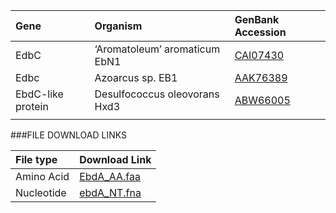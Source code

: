  Gene | Organism | GenBank Accession |
 :--- | :--- | :--- |
| EdbC | ‘Aromatoleum’ aromaticum EbN1 | [CAI07430](http://www.ncbi.nlm.nih.gov/protein/CAI07430)|
| Edbc | Azoarcus sp. EB1 | [AAK76389](http://www.ncbi.nlm.nih.gov/protein/AAK76389)|
| EbdC-like protein | Desulfococcus oleovorans Hxd3 | [ABW66005](http://www.ncbi.nlm.nih.gov/protein/ABW66005)|
|  | | []()|

###FILE DOWNLOAD LINKS

 File type | Download Link |
 :--- | :---------- | 
| Amino Acid | [EbdA_AA.faa](amino_acid/EbdC_AA.faa) |
| Nucleotide | [ebdA_NT.fna](nucleotide/ebdC_NT.fna) |
